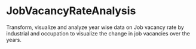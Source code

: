 # JobVacancyRateAnalysis
Transform, visualize and analyze year wise data on Job vacancy rate by industrial and occupation to visualize the change in job vacancies over the years.
